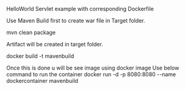 HelloWorld Servlet example with corresponding Dockerfile

Use Maven Build first to create war file in Target folder.

mvn clean package

Artifact will be created in target folder.

docker build -t mavenbuild

Once this is done u will be see image using docker image
Use below command to run the container
docker run -d -p 8080:8080 --name dockercontainer mavenbuild
